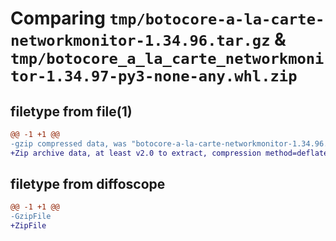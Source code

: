 # Comparing `tmp/botocore-a-la-carte-networkmonitor-1.34.96.tar.gz` & `tmp/botocore_a_la_carte_networkmonitor-1.34.97-py3-none-any.whl.zip`

## filetype from file(1)

```diff
@@ -1 +1 @@
-gzip compressed data, was "botocore-a-la-carte-networkmonitor-1.34.96.tar", last modified: Thu May  2 01:01:32 2024, max compression
+Zip archive data, at least v2.0 to extract, compression method=deflate
```

## filetype from diffoscope

```diff
@@ -1 +1 @@
-GzipFile
+ZipFile
```

